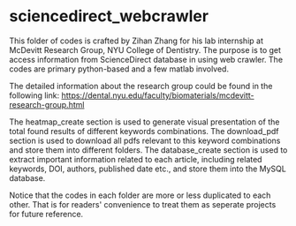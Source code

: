 # sciencedirect_webcrawler

This folder of codes is crafted by Zihan Zhang for his lab internship at McDevitt Research Group, NYU College of Dentistry. 
The purpose is to get access information from ScienceDirect database in using web crawler. The codes are primary python-based  and a few matlab involved. 

The detailed information about the research group could be found in the following link: 
https://dental.nyu.edu/faculty/biomaterials/mcdevitt-research-group.html

The heatmap_create section is used to generate visual presentation of the total found results of different keywords combinations. 
The download_pdf section is used to download all pdfs relevant to this keyword combinations and store them into different folders. 
The database_create section is used to extract important information related to each article, including related keywords, DOI, authors, published date etc., and store them into the MySQL database. 

Notice that the codes in each folder are more or less duplicated to each other. That is for readers' convenience to treat them as seperate projects for future reference. 

